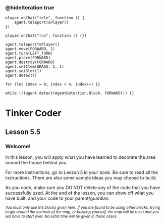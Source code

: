 ### @hideIteration true 

<!-- block combinations that will show up by default in their workspace -->
```template
player.onChat("tele", function () {
    agent.teleportToPlayer()
})
```

<!-- blocks you want available to players, based on js code -->
```blocks
player.onChat("run", function () {})

agent.teleportToPlayer()
agent.move(FORWARD, 1)
agent.turn(LEFT_TURN)
agent.place(FORWARD)
agent.destroy(FORWARD)
agent.setItem(GRASS, 1, 1)
agent.setSlot(1)
agent.detect()

for (let index = 0; index < 4; index++) {}

while (!(agent.detect(AgentDetection.Block, FORWARD))) {}

```

# Tinker Coder
## Lesson 5.5
### Welcome!

In this lesson, you will apply what you have learned to decorate the area around the house behind you.

For more instructions, go to Lesson 5 in your book. Be sure to read all the instructions. There are also some sample ideas you may choose to build. 

As you code, make sure you DO NOT delete any of the code that you have successfully used. At the end of the lesson, you can show off what you have built, and your code to your parent/guardian.

<sub>*You must only use the blocks given here. If you are found to be using other blocks, trying to get around the controls of the map, or building yourself, the map will be reset and you will have to start over. No extra time will be given in these cases.*</sub>
